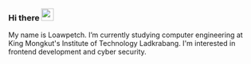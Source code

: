 ### Hi there  <a><img src="https://media.giphy.com/media/hvRJCLFzcasrR4ia7z/giphy.gif" width="25px"></a>
My name is Loawpetch. I’m currently studying computer engineering at King Mongkut's Institute of Technology Ladkrabang. I'm interested in frontend development and cyber security.
<!--
**Laowpetch/Laowpetch** is a ✨ _special_ ✨ repository because its `README.md` (this file) appears on your GitHub profile.

Here are some ideas to get you started:

- 🔭 I’m currently working on ...
- 🌱 I’m currently learning ...
- 👯 I’m looking to collaborate on ...
- 🤔 I’m looking for help with ...
- 💬 Ask me about ...
- 📫 How to reach me: ...
- 😄 Pronouns: ...
- ⚡ Fun fact: ...
-->
